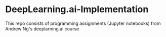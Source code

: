 # DeepLearning.ai-Implementation
This repo consists of programming assignments (Jupyter notebooks) from Andrew Ng's deeplarning.ai course
